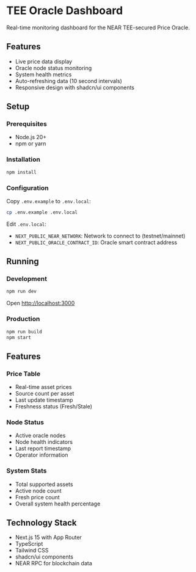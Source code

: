 # TEE Oracle Dashboard

Real-time monitoring dashboard for the NEAR TEE-secured Price Oracle.

## Features

- Live price data display
- Oracle node status monitoring
- System health metrics
- Auto-refreshing data (10 second intervals)
- Responsive design with shadcn/ui components

## Setup

### Prerequisites

- Node.js 20+
- npm or yarn

### Installation

```bash
npm install
```

### Configuration

Copy `.env.example` to `.env.local`:

```bash
cp .env.example .env.local
```

Edit `.env.local`:
- `NEXT_PUBLIC_NEAR_NETWORK`: Network to connect to (testnet/mainnet)
- `NEXT_PUBLIC_ORACLE_CONTRACT_ID`: Oracle smart contract address

## Running

### Development

```bash
npm run dev
```

Open [http://localhost:3000](http://localhost:3000)

### Production

```bash
npm run build
npm start
```

## Features

### Price Table
- Real-time asset prices
- Source count per asset
- Last update timestamp
- Freshness status (Fresh/Stale)

### Node Status
- Active oracle nodes
- Node health indicators
- Last report timestamp
- Operator information

### System Stats
- Total supported assets
- Active node count
- Fresh price count
- Overall system health percentage

## Technology Stack

- Next.js 15 with App Router
- TypeScript
- Tailwind CSS
- shadcn/ui components
- NEAR RPC for blockchain data
